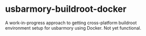 # usbarmory-buildroot-docker

A work-in-progress approach to getting cross-platform buildroot environment setup for usbarmory using Docker.
Not yet functional.


